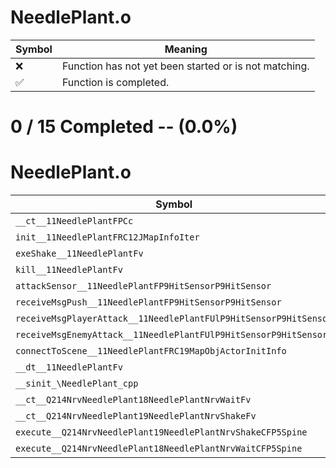# NeedlePlant.o
| Symbol | Meaning 
| ------------- | ------------- 
| :x: | Function has not yet been started or is not matching. 
| :white_check_mark: | Function is completed. 


# 0 / 15 Completed -- (0.0%)
# NeedlePlant.o
| Symbol | Decompiled? |
| ------------- | ------------- |
| `__ct__11NeedlePlantFPCc` | :x: |
| `init__11NeedlePlantFRC12JMapInfoIter` | :x: |
| `exeShake__11NeedlePlantFv` | :x: |
| `kill__11NeedlePlantFv` | :x: |
| `attackSensor__11NeedlePlantFP9HitSensorP9HitSensor` | :x: |
| `receiveMsgPush__11NeedlePlantFP9HitSensorP9HitSensor` | :x: |
| `receiveMsgPlayerAttack__11NeedlePlantFUlP9HitSensorP9HitSensor` | :x: |
| `receiveMsgEnemyAttack__11NeedlePlantFUlP9HitSensorP9HitSensor` | :x: |
| `connectToScene__11NeedlePlantFRC19MapObjActorInitInfo` | :x: |
| `__dt__11NeedlePlantFv` | :x: |
| `__sinit_\NeedlePlant_cpp` | :x: |
| `__ct__Q214NrvNeedlePlant18NeedlePlantNrvWaitFv` | :x: |
| `__ct__Q214NrvNeedlePlant19NeedlePlantNrvShakeFv` | :x: |
| `execute__Q214NrvNeedlePlant19NeedlePlantNrvShakeCFP5Spine` | :x: |
| `execute__Q214NrvNeedlePlant18NeedlePlantNrvWaitCFP5Spine` | :x: |
